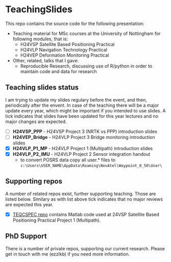 TeachingSlides
====

This repo contains the source code for the following presentation:

* Teaching material for MSc courses at the University of Nottingham for following modules, that is:
  * H24VSP Satellite Based Positioning Practical
  * H24VLP Navigation Technology Practical
  * H24VEP Deformation Monitoring Practical
* Other, related, talks that I gave:
  * Reproducible Research, discussing use of R/python in order to maintain code and data for research



## Teaching slides status

I am trying to update my slides regulary before the event, and then, periodically after the envent. In case of the teaching there will be a major update every year, which might be important if you intended to use slides. A tick indicates that slides have been updated for this year lectures and no major changes are expected.

- [ ] **H24VSP_PPP** - H24VSP Project 3 (NRTK vs PPP) introduction slides
- [ ] **H24VEP_Bridge** -  H24VLP Project 3 Bridge monitoring introduction slides
- [x] **H24VLP_P1_MP** - H24VLP Project 1 (Multipath) introduction slides
- [x] **H24VLP_P2_IMU** -  H24VLP Project 2 Sensor integration handout
  - to convert POSRS data copy all user.* files to `c:\Users\USER_NAME\AppData\Roaming\NovAtel\Waypoint_8_50\User\`


## Supporting repos

A number of related repos exist, further supporting teaching. Those are listed below. Similary as with list above tick indicates that no major reviews are expected this year.

* [x] [TEQCSPEC repo](https://github.com/DfAC/TEQCSPEC) contains Matlab code used at 24VSP Satellite Based Positioning Practical Project 1 (Multipath).


## PhD Support

There is a number of private repos, supporting our current research. Please get in touch with me (ezzlkb) if you need more information.